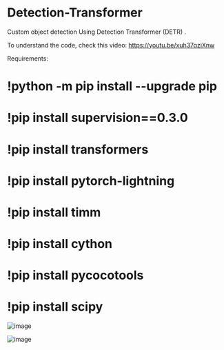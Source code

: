 # Detection-Transformer

Custom object detection Using Detection Transformer (DETR) .

To understand the code, check this video: https://youtu.be/xuh37qziXnw

Requirements:

# !python -m pip install --upgrade pip

# !pip install supervision==0.3.0

# !pip install transformers

# !pip install pytorch-lightning

# !pip install timm

# !pip install cython

# !pip install pycocotools

# !pip install scipy

![image](https://github.com/AarohiSingla/Detection-Transformer/assets/60029146/72981ad0-39c6-4f4b-b599-1356ba830c8d)

![image](https://github.com/AarohiSingla/Detection-Transformer/assets/60029146/e56ff5ae-267d-4cd8-bbe7-d6a5b95e9269)



